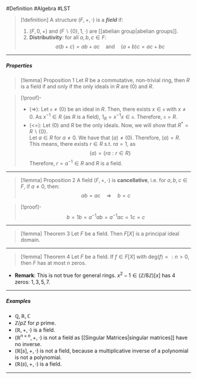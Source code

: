 #Definition #Algebra  #LST 

> [!definition]
> A structure $(F,+,\cdot)$ is a ***field*** if: 
> 1. $(F,0,+)$ and $(F \backslash \{ 0 \},1,\cdot)$ are [[abelian group|abelian groups]].
> 2. **Distributivity**: for all $a,b,c\in F$: $$a(b+c)=ab+ac\quad \text{and}\quad (a+b)c=ac+bc$$
---
##### Properties 
> [!lemma] Proposition 1
> Let $R$ be a commutative, non-trivial ring, then $R$ is a field if and only if the only ideals in $R$ are $(0)$ and $R$.

> [!proof]-
> - (=>): Let $\mathfrak{a}\neq(0)$ be an ideal in $R$. Then, there exists $x\in \mathfrak{a}$ with $x\neq 0$. As $x^{-1}\in R$ (as $R$ is a field), $1_{R}=x^{-1}x\in \mathfrak{a}$. Therefore, $\mathfrak{a}=R$.
> - (<=): Let $(0)$ and $R$ be the only ideals. Now, we will show that $R^{*}=R \backslash \{ 0 \}$.  
>   Let $a\in R$ for $a\neq 0$. We have that $(a)\neq (0)$. Therefore, $(a)=R$.
>   This means, there exists $r\in R$ s.t. $ra=1$, as $$(a)=\{ ra:r\in R \}$$Therefore, $r=a^{-1}\in R$ and $R$ is a field.
---
> [!lemma] Proposition 2
> A field $(F,+,\cdot)$ is **cancellative**, i.e. for $a,b,c\in F$, if $a\neq 0$, then:$$ ab=ac\quad \Longrightarrow \quad b=c$$

> [!proof]-
> $$b=1b=a^{-1}ab=a^{-1}ac=1c=c$$
---
> [!lemma] Theorem 3
> Let $F$ be a field. Then $F[X]$ is a principal ideal domain.
---
> [!lemma] Theorem 4
> Let $F$ be a field. If $f\in F[X]$ with $\text{deg}(f)=:n>0$, then $F$ has at most $n$ zeros.
- **Remark**: This is not true for general rings. $x^{2}-1\in (\mathbb{Z} / 8\mathbb{Z})[x]$ has 4 zeros: $1,3,5,7$.
---
##### Examples
- $\mathbb{Q},\mathbb{R},\mathbb{C}$
- $\mathbb{Z} / p\mathbb{Z}$ for $p$ prime.
- $(\mathbb{R},+,\cdot)$ is a field.
- $(\mathbb{R}^{n\times n},+,\cdot)$ is not a field as [[Singular Matrices|singular matrices]] have no inverse.
- $(\mathbb{R}[s],+,\cdot)$ is not a field, because a multiplicative inverse of a polynomial is not a polynomial.
- $(\mathbb{R}(s),+,\cdot)$ is a field.

---